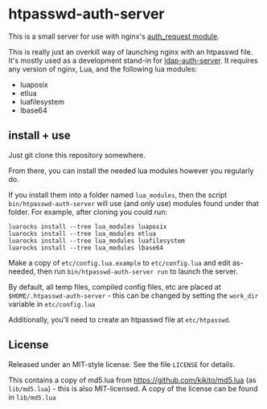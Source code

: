 # htpasswd-auth-server

This is a small server for use with nginx's [auth_request module](http://nginx.org/en/docs/http/ngx_http_auth_request_module.html).

This is really just an overkill way of launching nginx with an htpasswd
file. It's mostly used as a development stand-in for [ldap-auth-server](https://github.com/jprjr/ldap-auth-server).
It requires any version of nginx, Lua, and the following lua modules:

* luaposix
* etlua
* luafilesystem
* lbase64

## install + use

Just git clone this repository somewhere.

From there, you can install the needed lua modules however you regularly do.

If you install them into a folder named `lua_modules`, then the script
`bin/htpasswd-auth-server` will use (and *only* use) modules found under that
folder. For example, after cloning you could run:

```
luarocks install --tree lua_modules luaposix
luarocks install --tree lua_modules etlua
luarocks install --tree lua_modules luafilesystem
luarocks install --tree lua_modules lbase64
```

Make a copy of `etc/config.lua.example` to `etc/config.lua` and edit
as-needed, then run `bin/htpasswd-auth-server run` to launch the server.

By default, all temp files, compiled config files, etc are placed at
`$HOME/.htpasswd-auth-server` - this can be changed by setting the `work_dir`
variable in `etc/config.lua`

Additionally, you'll need to create an htpasswd file at `etc/htpasswd`.

## License

Released under an MIT-style license. See the file `LICENSE` for details.

This contains a copy of md5.lua from https://github.com/kikito/md5.lua (as
`lib/md5.lua`) - this is also MIT-licensed. A copy of the license can
be found in `lib/md5.lua`
